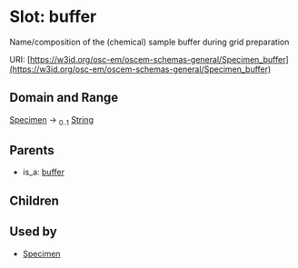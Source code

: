 
# Slot: buffer

Name/composition of the (chemical) sample buffer during grid preparation

URI: [https://w3id.org/osc-em/oscem-schemas-general/Specimen_buffer](https://w3id.org/osc-em/oscem-schemas-general/Specimen_buffer)


## Domain and Range

[Specimen](Specimen.md) &#8594;  <sub>0..1</sub> [String](types/String.md)

## Parents

 *  is_a: [buffer](buffer.md)

## Children


## Used by

 * [Specimen](Specimen.md)
